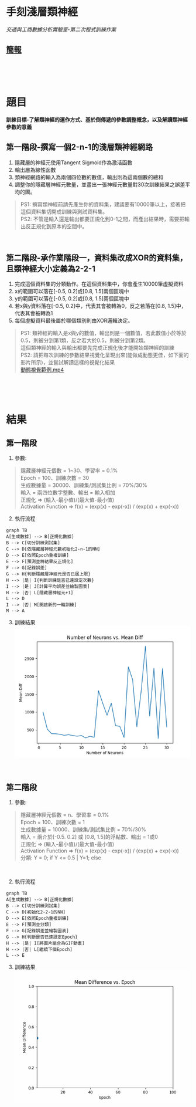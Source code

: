 # 手刻淺層類神經
*交通與工商數據分析實驗室-第二次程式訓練作業*
## [簡報](https://docs.google.com/presentation/d/1XMx6KJ8O_h-7j49MfzW1dHRgP_kg9tvx/edit?usp=sharing&ouid=110237675109235609225&rtpof=true&sd=true)
<br>
<br>
<br>

# 題目
**訓練目標-了解類神經的運作方式、基於倒傳遞的參數調整概念，以及解讀類神經參數的意義**

## 第一階段-撰寫一個2-n-1的淺層類神經網路
1. 隱藏層的神經元使用Tangent Sigmoid作為激活函數
1. 輸出層為線性函數
1. 類神經網路的輸入為兩個四位數的數值，輸出則為這兩個數的總和
1. 調整你的隱藏層神經元數量，並畫出一張神經元數量對30次訓練結果之誤差平均的圖。
> PS1: 撰寫類神經前請先產生你的資料集，建議要有10000筆以上，接著把這個資料集切開成訓練與測試資料集。<br>
> PS2: 不管是輸入還是輸出都要正規化到0-1之間，而產出結果時，需要把輸出反正規化到原本的空間中。
<br>

## 第二階段-承作業階段一，資料集改成XOR的資料集，且類神經大小定義為2-2-1
1. 完成這個資料集的分類動作。在這個資料集中，你會產生10000筆虛擬資料
1. x的範圍可以落在[-0.5, 0.2]或[0.8, 1.5]兩個區塊中
1. y的範圍可以落在[-0.5, 0.2]或[0.8, 1.5]兩個區塊中
1. 若x與y資料落在[-0.5, 0.2]中，代表其會被轉為0，反之若落在[0.8, 1.5]中，代表其會被轉為1
1. 每個虛擬資料最後屬於哪個類別則由XOR邏輯決定。
> PS1: 類神經的輸入是x與y的數值，輸出則是一個數值，若此數值小於等於0.5，則被分到第1類，反之若大於0.5，則被分到第2類。<br>這個類神經的輸入與輸出都要先完成正規化後才能開始類神經的訓練<br>
> PS2: 請把每次訓練的參數結果視覺化呈現出來(能做成動態更佳，如下面的影片所示)，並嘗試解讀這樣的視覺化結果 <br>
[動態視覺範例.mp4](https://github.com/jihshiann/NeuralNetwork/blob/main/%E5%8B%95%E6%85%8B%E8%A6%96%E8%A6%BA%E7%AF%84%E4%BE%8B.mp4)
<br>
<br>
<br>

# 結果
## 第一階段
1. 參數: <br>
> 隱藏層神經元個數 = 1~30、學習率 = 0.1% <br>
> Epoch = 100、訓練次數 = 30 <br>
> 生成數據量 = 30000、訓練集/測試集比例 = 70%/30% <br>
> 輸入 = 兩四位數字整數、輸出 = 輸入相加 <br>
> 正規化 => (輸入-最小值)/(最大值-最小值) <br>
> Activation Function => f(x) = (exp(x) - exp(-x)) / (exp(x) + exp(-x))<br>

2. 執行流程
```mermaid
graph TB
A[生成數據] --> B[正規化數據]
B --> C[切分訓練測試集]
C --> D[依隱藏層神經元數初始化2-n-1的NN]
D --> E[依照Epoch重複訓練]
E --> F[預測並將結果反正規化]
F --> G[記錄誤差]
G --> H{判斷隱藏層神經元是否已屆上限}
H --> |是| I{判斷訓練是否已達設定次數}
I --> |是| J[計算平均誤差並繪製圖表]
H --> |否| L[隱藏層神經元+1]
L --> D
I --> |否| M[開啟新的一輪訓練]
M --> A
```
3. 訓練結果 <br>
![image](第一階段結果視覺化.png)
<br>

## 第二階段
1. 參數: <br>
> 隱藏層神經元個數 = n、學習率 = 0.1% <br>
> Epoch = 100、訓練次數 = 1 <br>
> 生成數據量 = 10000、訓練集/測試集比例 = 70%/30% <br>
> 輸入 = 兩介於[-0.5. 0.2] 或 [0.8, 1.5]的浮點數、輸出 = 1或0 <br>
> 正規化 => (輸入-最小值)/(最大值-最小值) <br>
> Activation Function => f(x) = (exp(x) - exp(-x)) / (exp(x) + exp(-x))<br>
> 分類: Y = 0; if Y <= 0.5 | Y=1; else
<br>

2. 執行流程
```mermaid
graph TB
A[生成數據] --> B[正規化數據]
B --> C[切分訓練測試集]
C --> D[初始化2-2-1的NN]
D --> E[依照Epoch重複訓練]
E --> F[預測並分類]
F --> G[記錄誤差並繪製圖表]
G --> H{判斷是否已達設定Epoch}
H --> |是| I[將圖片組合為GIF動畫]
H --> |否| L[繼續下個Epoch]
L --> E
```
3. 訓練結果 <br>
![image](第二階段結果動態視覺化.gif)

